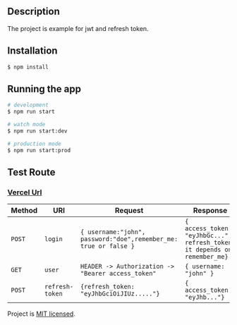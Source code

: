

## Description

The project is example for jwt and refresh token.

## Installation

```bash
$ npm install
```

## Running the app

```bash
# development
$ npm run start

# watch mode
$ npm run start:dev

# production mode
$ npm run start:prod
```

## Test Route
### [Vercel Url](https://nestjs-jwt-with-refresh.vercel.app)

| Method     | URI                               | Request                                                  | Response                        |
|------------|------------------------------------------------|-----------------------------------------------|----------------------------------|
| `POST`     | `login`                        | `{ username:"john", password:"doe",remember_me: true or false }` | `{ access_token: "eyJhbGc...", refresh_token: it depends on remember_me}`
| `GET` | `user`                        | `HEADER -> Authorization -> "Bearer access_token"`   | `{ username: "john" }`
| `POST` | `refresh-token`                   | ` {refresh_token: "eyJhbGciOiJIUz....."} `    |  `{ access_token: "eyJhb..."}`



Project is [MIT licensed](LICENSE).
